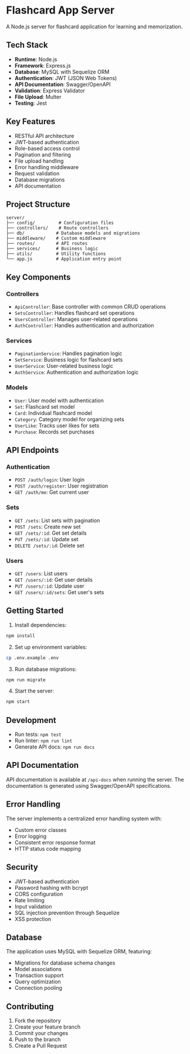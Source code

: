 # Flashcard App Server

A Node.js server for flashcard application for learning and memorization.

## Tech Stack

- **Runtime**: Node.js
- **Framework**: Express.js
- **Database**: MySQL with Sequelize ORM
- **Authentication**: JWT (JSON Web Tokens)
- **API Documentation**: Swagger/OpenAPI
- **Validation**: Express Validator
- **File Upload**: Multer
- **Testing**: Jest

## Key Features

- RESTful API architecture
- JWT-based authentication
- Role-based access control
- Pagination and filtering
- File upload handling
- Error handling middleware
- Request validation
- Database migrations
- API documentation

## Project Structure

```
server/
├── config/         # Configuration files
├── controllers/    # Route controllers
├── db/            # Database models and migrations
├── middleware/    # Custom middleware
├── routes/        # API routes
├── services/      # Business logic
├── utils/         # Utility functions
└── app.js         # Application entry point
```

## Key Components

### Controllers
- `ApiController`: Base controller with common CRUD operations
- `SetsController`: Handles flashcard set operations
- `UsersController`: Manages user-related operations
- `AuthController`: Handles authentication and authorization

### Services
- `PaginationService`: Handles pagination logic
- `SetService`: Business logic for flashcard sets
- `UserService`: User-related business logic
- `AuthService`: Authentication and authorization logic

### Models
- `User`: User model with authentication
- `Set`: Flashcard set model
- `Card`: Individual flashcard model
- `Category`: Category model for organizing sets
- `UserLike`: Tracks user likes for sets
- `Purchase`: Records set purchases

## API Endpoints

### Authentication
- `POST /auth/login`: User login
- `POST /auth/register`: User registration
- `GET /auth/me`: Get current user

### Sets
- `GET /sets`: List sets with pagination
- `POST /sets`: Create new set
- `GET /sets/:id`: Get set details
- `PUT /sets/:id`: Update set
- `DELETE /sets/:id`: Delete set

### Users
- `GET /users`: List users
- `GET /users/:id`: Get user details
- `PUT /users/:id`: Update user
- `GET /users/:id/sets`: Get user's sets

## Getting Started

1. Install dependencies:
```bash
npm install
```

2. Set up environment variables:
```bash
cp .env.example .env
```

3. Run database migrations:
```bash
npm run migrate
```

4. Start the server:
```bash
npm start
```

## Development

- Run tests: `npm test`
- Run linter: `npm run lint`
- Generate API docs: `npm run docs`

## API Documentation

API documentation is available at `/api-docs` when running the server. The documentation is generated using Swagger/OpenAPI specifications.

## Error Handling

The server implements a centralized error handling system with:
- Custom error classes
- Error logging
- Consistent error response format
- HTTP status code mapping

## Security

- JWT-based authentication
- Password hashing with bcrypt
- CORS configuration
- Rate limiting
- Input validation
- SQL injection prevention through Sequelize
- XSS protection

## Database

The application uses MySQL with Sequelize ORM, featuring:
- Migrations for database schema changes
- Model associations
- Transaction support
- Query optimization
- Connection pooling

## Contributing

1. Fork the repository
2. Create your feature branch
3. Commit your changes
4. Push to the branch
5. Create a Pull Request


